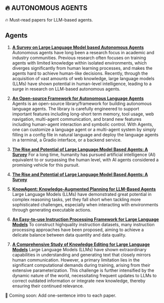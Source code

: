 ## 🔥  AUTONOMOUS AGENTS
🔥 Must-read papers for LLM-based agents.

## Agents

1. **[A Survey on Large Language Model based Autonomous Agents](https://arxiv.org/pdf/2308.11432.pdf)**  
Autonomous agents have long been a
research focus in academic and industry communities. Previous research often focuses on training
agents with limited knowledge within isolated environments, which diverges significantly from human
learning processes, and makes the agents hard to
achieve human-like decisions. Recently, through
the acquisition of vast amounts of web knowledge,
large language models (LLMs) have shown potential in human-level intelligence, leading to a surge in
research on LLM-based autonomous agents. 


2. **[An Open-source Framework for Autonomous Language Agents](https://github.com/aiwaves-cn/agents)** 
Agents is an open-source library/framework for building autonomous language agents. The library is carefully engineered to support important features including long-short term memory, tool usage, web navigation, multi-agent communication, and brand new features including human-agent interaction and symbolic control. With Agents, one can customize a language agent or a multi-agent system by simply filling in a config file in natural language and deploy the language agents in a terminal, a Gradio interface, or a backend service.

3. **[The Rise and Potential of Large Language Model Based Agents: A Survey](https://github.com/aiwaves-cn/agents)** 
For a long time, humanity has pursued artificial intelligence (AI) equivalent to or
surpassing the human level, with AI agents considered a promising vehicle for
this pursuit.

4. **[The Rise and Potential of Large Language Model Based Agents: A Survey](https://github.com/woooodyy/llm-agent-paper-list)** 

5. **[KnowAgent: Knowledge-Augmented Planning for LLM-Based Agents ](https://arxiv.org/abs/2403.03101)** 
Large Language Models (LLMs) have demonstrated great potential in complex reasoning tasks, yet they fall short when tackling more sophisticated challenges, especially when interacting with environments through generating executable actions. 

6. **[An Easy-to-use Instruction Processing Framework for Large Language Models](https://arxiv.org/pdf/2402.03049.pdf)** 
To construct highquality instruction datasets, many instruction
processing approaches have been proposed,
aiming to achieve a delicate balance between
data quantity and data quality.

7. **[A Comprehensive Study of Knowledge Editing for Large Language Models](https://arxiv.org/pdf/2401.01286.pdf)** 
Large Language Models (LLMs) have shown extraordinary capabilities in understanding and generating text that closely mirrors human communication. However, a primary limitation lies in the significant computational demands during training, arising from their extensive parameterization. This challenge is further intensified by the dynamic nature of the world, necessitating frequent updates to LLMs to correct outdated information or integrate new knowledge, thereby ensuring their continued relevance. 


🏃 Coming soon: Add one-sentence intro to each paper.





